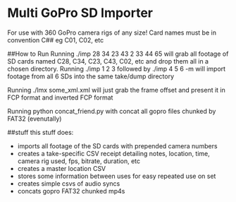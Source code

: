 # Multi GoPro SD Importer
For use with 360 GoPro camera rigs of any size! Card names must be in convention C## eg C01, C02, etc

##How to Run
Running ./imp 28 34 23 43 2 33 44 65 will grab all footage of SD cards named C28, C34, C23, C43, C02, etc and drop them all in a chosen directory. Running ./imp 1 2 3 followed by ./imp 4 5 6 -m will import footage from all 6 SDs into the same take/dump directory


Running ./lmx some_xml.xml will just grab the frame offset and present it in FCP format and inverted FCP format


Running python concat_friend.py with concat all gopro files chunked by FAT32 (evenutally)


##stuff this stuff does:
* imports all footage of the SD cards with prepended camera numbers
* creates a take-specific CSV receipt detailing notes, location, time, camera rig used, fps, bitrate, duration, etc
* creates a master location CSV
* stores some information between uses for easy repeated use on set
* creates simple csvs of audio syncs
* concats gopro FAT32 chunked mp4s
